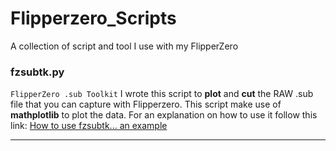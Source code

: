 # Flipperzero_Scripts

A collection of script and tool I use with my FlipperZero

### fzsubtk.py

`FlipperZero .sub Toolkit`
I wrote this script to **plot** and **cut** the RAW .sub file that you can capture with Flipperzero. This script make use of **mathplotlib** to plot the data.
For an explanation on how to use it follow this link: [How to use fzsubtk... an example](./docs/fzsubtk_example.md)

---
